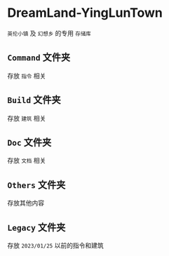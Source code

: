 # DreamLand-YingLunTown
`英伦小镇` 及 `幻想乡` 的专用 `存储库`

## `Command` 文件夹
存放 `指令` 相关

## `Build` 文件夹
存放 `建筑` 相关

## `Doc` 文件夹
存放 `文档` 相关

## `Others` 文件夹
存放其他内容

## `Legacy` 文件夹
存放 `2023/01/25` 以前的指令和建筑